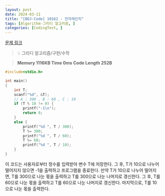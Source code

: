 ```yaml
---
layout: post
date: 2024-03-11
title: "[BOJ-Code] 10162 - 전자레인지"
tags: [Algorithm-그리디 알고리즘, ]
categories: [CodingTest, ]
---
```


[문제 링크](https://www.acmicpc.net/problem/10162)


> 💡 그리디 알고리즘/구현/수학


> **Memory   1116KB                                   Time   0ms                                Code Length   252B**


```c++
#include<stdio.h>

int main()
{
	int T;
	scanf("%d", &T);
	// A : 300 , B : 60 , C : 10
	if (T % 10 != 0) {
		printf("-1\n");
		return 0;
	}
	else {
		printf("%d ", T / 300);
		T %= 300;
		printf("%d ", T / 60);
		T %= 60;
		printf("%d ", T / 10);
	}
}
```


이 코드는 사용자로부터 정수를 입력받아 변수 T에 저장한다. 그 후, T가 10으로 나누어 떨어지지 않으면 -1을 출력하고 프로그램을 종료한다. 만약 T가 10으로 나누어 떨어지면, T를 300으로 나눈 몫을 출력하고 T를 300으로 나눈 나머지로 갱신한다. 그 후, T를 60으로 나눈 몫을 출력하고 T를 60으로 나눈 나머지로 갱신한다. 마지막으로, T를 10으로 나눈 몫을 출력한다.


